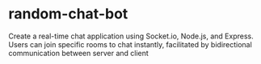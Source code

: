# random-chat-bot
Create a real-time chat application using Socket.io, Node.js, and Express. Users can join specific rooms to chat instantly, facilitated by bidirectional communication between server and client
